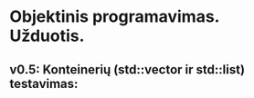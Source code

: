 # Objektinis programavimas. Užduotis.

## v0.5: Konteinerių (std::vector ir std::list) testavimas: 



